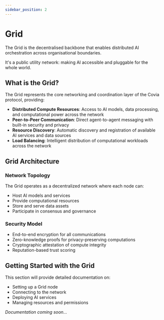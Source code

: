 ```yaml
---
sidebar_position: 2
---
```


# Grid

The Grid is the decentralised backbone that enables distributed AI orchestration across organisational boundaries.

It's a public utility network: making AI accessible and pluggable for the whole world.

## What is the Grid?

The Grid represents the core networking and coordination layer of the Covia protocol, providing:

- **Distributed Compute Resources**: Access to AI models, data processing, and computational power across the network
- **Peer-to-Peer Communication**: Direct agent-to-agent messaging with built-in security and privacy
- **Resource Discovery**: Automatic discovery and registration of available AI services and data sources
- **Load Balancing**: Intelligent distribution of computational workloads across the network

## Grid Architecture

### Network Topology

The Grid operates as a decentralized network where each node can:
- Host AI models and services
- Provide computational resources
- Store and serve data assets
- Participate in consensus and governance

### Security Model
- End-to-end encryption for all communications
- Zero-knowledge proofs for privacy-preserving computations
- Cryptographic attestation of compute integrity
- Reputation-based trust scoring

## Getting Started with the Grid

This section will provide detailed documentation on:
- Setting up a Grid node
- Connecting to the network
- Deploying AI services
- Managing resources and permissions

*Documentation coming soon...* 